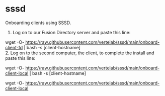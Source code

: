 # sssd
Onboarding clients using SSSD.
<br>
1. Log on to our Fusion Directory server and paste this line:

wget -O- https://raw.githubusercontent.com/vertelab/sssd/main/onboard-client-fd | bash -s [client-hostname]
<br>
2. Log on to the second computer, the client, to complete the install and paste this line:

wget -O- https://raw.githubusercontent.com/vertelab/sssd/main/onboard-client-local | bash -s [client-hostname]


wget -O- https://raw.githubusercontent.com/vertelab/sssd/main/onboard-client-local
